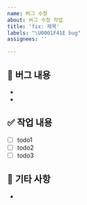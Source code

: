 ```yaml
---
name: 버그 수정
about: 버그 수정 작업
title: 'fix: 제목'
labels: "\U0001F41E bug"
assignees: ''

---
```


## 📃 버그 내용

- 
- 

## ✅ 작업 내용

- [ ] todo1
- [ ] todo2
- [ ] todo3

## 💬 기타 사항

-

